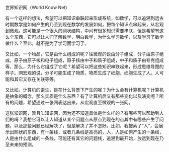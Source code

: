 世界知识网（World Know Net）

有一个这样的想法，希望可以把知识串联起来形成系统，如数学，可以追溯到远古时期数学是如何产生的乃至到现在数学的发展如何，把每个知识点串起来，从宏观到微观。这可能是一个很大的网状结构，中间有很多知识需要串联，但是希望有这么个东西，它可以让人们了解数学，明白数学，为什么学习数学，以及学习了数学做什么？至此，就不是为了学习而学习了。


又比如，一个物品，它是由什么组成的呢？往微观的说由分子组成，分子由原子组成，原子由原子核和电子组成，原子核由中子和质子组成，中子和质子由夸克组成等，那么，为什么它组成了它呢？希望可以把这些知识串联起来，形成思维导图的样子。网宏观的说，分子可能生成了物质，物质生成了细胞，细胞生成了人。人可能和其它又存在关联等等。


又比如，计算机的诞生，是在什么背景下产生的呢？为什么会有计算机呢？计算机是抽象的概念，那么实质是什么东西？有了计算机后又有那些变化以及演变呢？所有的问题，希望通过一张网表达出来，从宏观直至微观的一张网。


这张知识网，暂且叫知识网，因为还不知道具体是什么样的？有哪些可以帮助到人们的吗？我想它可以让人知道从某个问题点从原点到现在的点其中有哪些产生了问题，以及那些问题已经解决了，但是解决了并不怎好。比如，我搜索了“人”，会展示出网状的东西，有一条线，或者几条线是高亮的，人，人是如何产生的一条线，人是由什么组成的一条线，可能还有其它的问题线，追溯到最开始，放远到现在乃至未来的预测。





